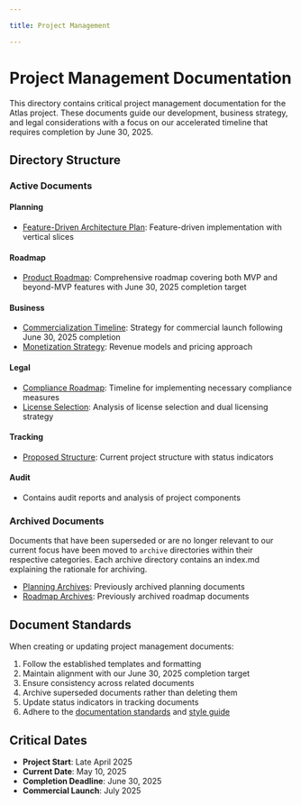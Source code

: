 ```yaml
---

title: Project Management

---
```



# Project Management Documentation

This directory contains critical project management documentation for the Atlas project. These documents guide our development, business strategy, and legal considerations with a focus on our accelerated timeline that requires completion by June 30, 2025.

## Directory Structure

### Active Documents

#### Planning
- [Feature-Driven Architecture Plan](./planning/feature_driven_architecture.md): Feature-driven implementation with vertical slices

#### Roadmap
- [Product Roadmap](./roadmap/product_roadmap.md): Comprehensive roadmap covering both MVP and beyond-MVP features with June 30, 2025 completion target

#### Business
- [Commercialization Timeline](./business/commercialization_timeline.md): Strategy for commercial launch following June 30, 2025 completion
- [Monetization Strategy](./business/monetization_strategy.md): Revenue models and pricing approach

#### Legal
- [Compliance Roadmap](./legal/compliance_roadmap.md): Timeline for implementing necessary compliance measures
- [License Selection](./legal/license_selection.md): Analysis of license selection and dual licensing strategy

<!-- Marketing section removed as it didn't fit our current use case -->

#### Tracking
- [Proposed Structure](./tracking/proposed_structure.md): Current project structure with status indicators

#### Audit
- Contains audit reports and analysis of project components

### Archived Documents

Documents that have been superseded or are no longer relevant to our current focus have been moved to `archive` directories within their respective categories. Each archive directory contains an index.md explaining the rationale for archiving.

- [Planning Archives](./planning/archive/index.md): Previously archived planning documents
- [Roadmap Archives](./roadmap/archive/index.md): Previously archived roadmap documents

## Document Standards

When creating or updating project management documents:

1. Follow the established templates and formatting
2. Maintain alignment with our June 30, 2025 completion target
3. Ensure consistency across related documents
4. Archive superseded documents rather than deleting them
5. Update status indicators in tracking documents
6. Adhere to the [documentation standards](../contributing/documentation-standards.md) and [style guide](../contributing/style-guide.md)

## Critical Dates

- **Project Start**: Late April 2025
- **Current Date**: May 10, 2025
- **Completion Deadline**: June 30, 2025
- **Commercial Launch**: July 2025
